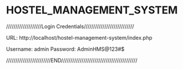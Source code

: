 # HOSTEL_MANAGEMENT_SYSTEM
///////////////////Login Credentials///////////////////////////

URL: http://localhost/hostel-management-system/index.php

Username: admin
Password: AdminHMS@123#$

////////////////////////END/////////////////////////////////////////
